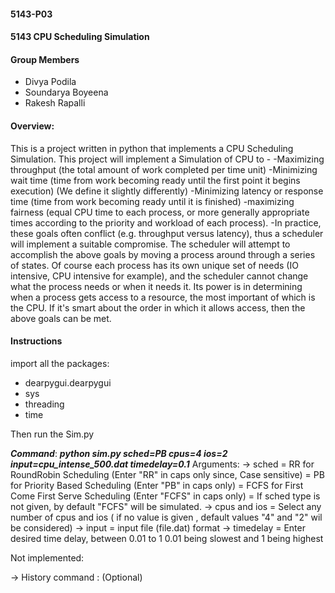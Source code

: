 #### 5143-P03
#### 5143 CPU Scheduling Simulation

#### Group Members


- Divya Podila
- Soundarya Boyeena
- Rakesh Rapalli

#### Overview:
This is a project written in python that implements a CPU Scheduling Simulation.
This project will implement a Simulation of CPU to -
-Maximizing throughput (the total amount of work completed per time unit)
-Minimizing wait time (time from work becoming ready until the first point it begins execution) (We define it slightly differently)
-Minimizing latency or response time (time from work becoming ready until it is finished)
-maximizing fairness (equal CPU time to each process, or more generally appropriate times according to the priority and workload of each process).
-In practice, these goals often conflict (e.g. throughput versus latency), thus a scheduler will implement a suitable compromise.
The scheduler will attempt to accomplish the above goals by moving a process around through a series of states. Of course each process has its own unique set of needs (IO intensive, CPU intensive for example), and the scheduler cannot change what the process needs or when it needs it. Its power is in determining when a process gets access to a resource, the most important of which is the CPU. If it's smart about the order in which it allows access, then the above goals can be met.
#### Instructions

import all the packages:
- dearpygui.dearpygui
- sys
- threading
- time

Then run the Sim.py

***Command***:
 ***python sim.py sched=PB  cpus=4 ios=2 input=cpu_intense_500.dat timedelay=0.1***
 Arguments:
 -> sched = RR for RoundRobin Scheduling  (Enter "RR" in caps only since, Case sensitive)
          = PB for Priority Based Scheduling (Enter "PB" in caps only)
          = FCFS for First Come First Serve Scheduling (Enter "FCFS" in caps only)
          = If sched type is not given, by default "FCFS" will be simulated.
 -> cpus and ios = Select any number of cpus and ios ( if no value is given , default values "4" and "2" wil be considered)
 -> input =  input file (file.dat) format
 -> timedelay =  Enter desired time delay, between 0.01 to 1 0.01 being slowest and 1 being highest


Not implemented:

-> History command : (Optional)


